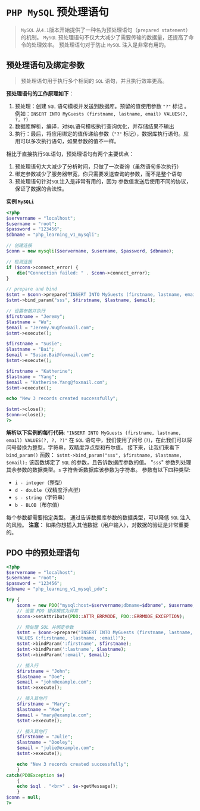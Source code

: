 # `PHP MySQL` 预处理语句
> `MySQL` 从`4.1`版本开始提供了一种名为预处理语句（`prepared statement`）的机制。
> `MySQL` 预处理语句不仅大大减少了需要传输的数据量，还提高了命令的处理效率。
> 预处理语句对于防止 `MySQL` 注入是非常有用的。

## 预处理语句及绑定参数
> 预处理语句用于执行多个相同的 `SQL` 语句，并且执行效率更高。

**预处理语句的工作原理如下**：
1. 预处理：创建 `SQL` 语句模板并发送到数据库。预留的值使用参数 `"?"` 标记 。例如：`INSERT INTO MyGuests (firstname, lastname, email) VALUES(?, ?, ?)`
2. 数据库解析，编译，对`SQL`语句模板执行查询优化，并存储结果不输出
3. 执行：最后，将应用绑定的值传递给参数（`"?"` 标记），数据库执行语句。应用可以多次执行语句，如果参数的值不一样。

相比于直接执行`SQL`语句，预处理语句有两个主要优点：

1. 预处理语句大大减少了分析时间，只做了一次查询（虽然语句多次执行）
2. 绑定参数减少了服务器带宽，你只需要发送查询的参数，而不是整个语句
3. 预处理语句针对`SQL`注入是非常有用的，因为 参数值发送后使用不同的协议，保证了数据的合法性。

**实例 `MySQLi`**
```php
<?php
$servername = "localhost";
$username = "root";
$password = "123456";
$dbname = "php_learning_v1_mysqli";

// 创建连接
$conn = new mysqli($servername, $username, $password, $dbname);

// 检测连接
if ($conn->connect_error) {
    die("Connection failed: " . $conn->connect_error);
}

// prepare and bind
$stmt = $conn->prepare("INSERT INTO MyGuests (firstname, lastname, email) VALUES(?, ?, ?)");
$stmt->bind_param("sss", $firstname, $lastname, $email);

// 设置参数并执行
$firstname = "Jeremy";
$lastname = "Wu";
$email = "Jeremy.Wu@foxmail.com";
$stmt->execute();

$firstname = "Susie";
$lastname = "Bai";
$email = "Susie.Bai@foxmail.com";
$stmt->execute();

$firstname = "Katherine";
$lastname = "Yang";
$email = "Katherine.Yang@foxmail.com";
$stmt->execute();

echo "New 3 records created successfully";

$stmt->close();
$conn->close();
?>
```
**解析以下实例的每行代码**:
`"INSERT INTO MyGuests (firstname, lastname, email) VALUES(?, ?, ?)"`
在 `SQL` 语句中，我们使用了问号 (`?`)，在此我们可以将问号替换为整型，字符串，双精度浮点型和布尔值。
接下来，让我们来看下 `bind_param()` 函数：
`$stmt->bind_param("sss", $firstname, $lastname, $email);`
该函数绑定了 `SQL` 的参数，且告诉数据库参数的值。 "`sss`" 参数列处理其余参数的数据类型。`s` 字符告诉数据库该参数为字符串。
参数有以下四种类型:
- `i - integer`（整型）
- `d - double`（双精度浮点型）
- `s - string`（字符串）
- `b - BLOB`（布尔值）

每个参数都需要指定类型。
通过告诉数据库参数的数据类型，可以降低 `SQL` 注入的风险。
**注意：** 如果你想插入其他数据（用户输入），对数据的验证是非常重要的。

## PDO 中的预处理语句
```php
<?php
$servername = "localhost";
$username = "root";
$password = "123456";
$dbname = "php_learning_v1_mysql_pdo";

try {
    $conn = new PDO("mysql:host=$servername;dbname=$dbname", $username, $password);
    // 设置 PDO 错误模式为异常
    $conn->setAttribute(PDO::ATTR_ERRMODE, PDO::ERRMODE_EXCEPTION);

    // 预处理 SQL 并绑定参数
    $stmt = $conn->prepare("INSERT INTO MyGuests (firstname, lastname, email)
    VALUES (:firstname, :lastname, :email)");
    $stmt->bindParam(':firstname', $firstname);
    $stmt->bindParam(':lastname', $lastname);
    $stmt->bindParam(':email', $email);

    // 插入行
    $firstname = "John";
    $lastname = "Doe";
    $email = "john@example.com";
    $stmt->execute();

    // 插入其他行
    $firstname = "Mary";
    $lastname = "Moe";
    $email = "mary@example.com";
    $stmt->execute();

    // 插入其他行
    $firstname = "Julie";
    $lastname = "Dooley";
    $email = "julie@example.com";
    $stmt->execute();

    echo "New 3 records created successfully";
    }
catch(PDOException $e)
    {
    echo $sql . "<br>" . $e->getMessage();
    }
$conn = null;
?>
```
